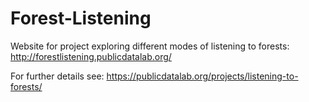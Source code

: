 # Forest-Listening

Website for project exploring different modes of listening to forests: <http://forestlistening.publicdatalab.org/>

For further details see: <https://publicdatalab.org/projects/listening-to-forests/>
